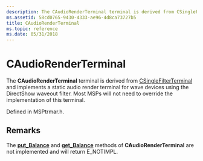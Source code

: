 ```yaml
---
description: The CAudioRenderTerminal terminal is derived from CSingleFilterTerminal and implements a static audio render terminal for wave devices using the DirectShow waveout filter. Most MSPs will not need to override the implementation of this terminal.
ms.assetid: 58cd0765-9430-4333-ae96-4d8ca73727b5
title: CAudioRenderTerminal
ms.topic: reference
ms.date: 05/31/2018
---
```


# CAudioRenderTerminal

The **CAudioRenderTerminal** terminal is derived from [CSingleFilterTerminal](csinglefilterterminal.md) and implements a static audio render terminal for wave devices using the DirectShow waveout filter. Most MSPs will not need to override the implementation of this terminal.

Defined in MSPtrmar.h.

## Remarks

The [**put\_Balance**](/windows/desktop/api/tapi3if/nf-tapi3if-itbasicaudioterminal-put_balance) and [**get\_Balance**](/windows/desktop/api/tapi3if/nf-tapi3if-itbasicaudioterminal-get_balance) methods of **CAudioRenderTerminal** are not implemented and will return E\_NOTIMPL.

 

 



